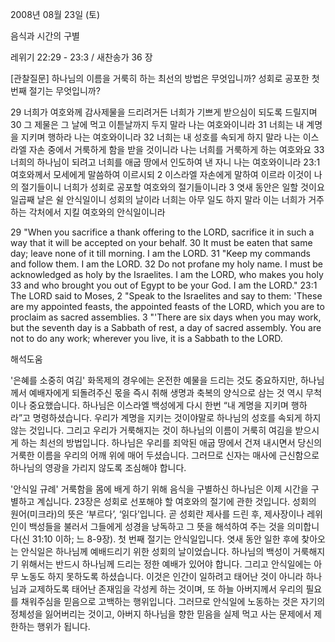 2008년 08월 23일 (토)

음식과 시간의 구별



레위기 22:29 - 23:3 / 새찬송가 36 장


[관찰질문]
하나님의 이름을 거룩히 하는 최선의 방법은 무엇입니까? 
성회로 공포한 첫 번째 절기는 무엇입니까? 

29 너희가 여호와께 감사제물을 드리려거든 너희가 기쁘게 받으심이 되도록 드릴지며 
30 그 제물은 그 날에 먹고 이튿날까지 두지 말라 나는 여호와이니라 
31 너희는 내 계명을 지키며 행하라 나는 여호와이니라 
32 너희는 내 성호를 속되게 하지 말라 나는 이스라엘 자손 중에서 거룩하게 함을 받을 것이니라 나는 너희를 거룩하게 하는 여호와요 
33 너희의 하나님이 되려고 너희를 애굽 땅에서 인도하여 낸 자니 나는 여호와이니라 
23:1 여호와께서 모세에게 말씀하여 이르시되 
2 이스라엘 자손에게 말하여 이르라 이것이 나의 절기들이니 너희가 성회로 공포할 여호와의 절기들이니라 
3 엿새 동안은 일할 것이요 일곱째 날은 쉴 안식일이니 성회의 날이라 너희는 아무 일도 하지 말라 이는 너희가 거주하는 각처에서 지킬 여호와의 안식일이니라 

29 "When you sacrifice a thank offering to the LORD, sacrifice it in such a way that it will be accepted on your behalf. 
30 It must be eaten that same day; leave none of it till morning. I am the LORD. 
31 "Keep my commands and follow them. I am the LORD. 
32 Do not profane my holy name. I must be acknowledged as holy by the Israelites. I am the LORD, who makes you holy 
33 and who brought you out of Egypt to be your God. I am the LORD." 
23:1 The LORD said to Moses, 
2 "Speak to the Israelites and say to them: 'These are my appointed feasts, the appointed feasts of the LORD, which you are to proclaim as sacred assemblies. 
3 "'There are six days when you may work, but the seventh day is a Sabbath of rest, a day of sacred assembly. You are not to do any work; wherever you live, it is a Sabbath to the LORD.

해석도움





'은혜를 소중히 여김'
 화목제의 경우에는 온전한 예물을 드리는 것도 중요하지만, 하나님께서 예배자에게 되돌려주신 몫을 즉시 취해 생명과 축복의 양식으로 삼는 것 역시 무척이나 중요했습니다. 하나님은 이스라엘 백성에게 다시 한번 “내 계명을 지키며 행하라”고 명령하셨습니다. 우리가 계명을 지키는 것이야말로 하나님의 성호를 속되게 하지 않는 것입니다. 그리고 우리가 거룩해지는 것이 하나님의 이름이 거룩히 여김을 받으시게 하는 최선의 방법입니다. 하나님은 우리를 죄악된 애굽 땅에서 건져 내시면서 당신의 거룩한 이름을 우리의 어깨 위에 매어 두셨습니다. 그러므로 신자는 매사에 근신함으로 하나님의 영광을 가리지 않도록 조심해야 합니다.             

'안식일 규례'
 거룩함을 몸에 배게 하기 위해 음식을 구별하신 하나님은 이제 시간을 구별하고 계십니다. 23장은 성회로 선포해야 할 여호와의 절기에 관한 것입니다. 성회의 원어(미크라)의 뜻은 ‘부르다’, ‘읽다’입니다. 곧 성회란 제사를 드린 후, 제사장이나 레위인이 백성들을 불러서 그들에게 성경을 낭독하고 그 뜻을 해석하여 주는 것을 의미합니다(신 31:10 이하; 느 8-9장). 첫 번째 절기는 안식일입니다. 엿새 동안 일한 후에 찾아오는 안식일은 하나님께 예배드리기 위한 성회의 날이었습니다. 하나님의 백성이 거룩해지기 위해서는 반드시 하나님께 드리는 정한 예배가 있어야 합니다. 그리고 안식일에는 아무 노동도 하지 못하도록 하셨습니다. 이것은 인간이 일하려고 태어난 것이 아니라 하나님과 교제하도록 태어난 존재임을 각성케 하는 것이며, 또 하늘 아버지께서 우리의 필요를 채워주심을 믿음으로 고백하는 행위입니다. 그러므로 안식일에 노동하는 것은 자기의 정체성을 잃어버리는 것이고, 아버지 하나님을 향한 믿음을 실제 먹고 사는 문제에서 제한하는 행위가 됩니다.
